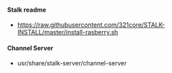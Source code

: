 #### Stalk readme
  - https://raw.githubusercontent.com/321core/STALK-INSTALL/master/install-rasberry.sh

#### Channel Server 
  - usr/share/stalk-server/channel-server
  
